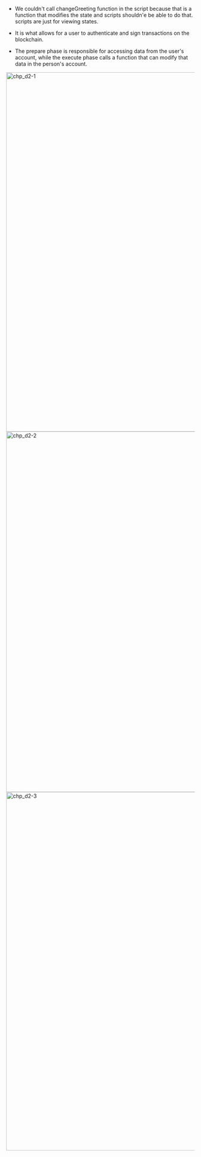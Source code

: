 - We couldn't call changeGreeting function in the script because that is a function that modifies the state and scripts shouldn'e be able to do that.
scripts are just for viewing states.


- It is what allows for a user to authenticate and sign transactions on the blockchain.


- The prepare phase is responsible for accessing data from the user's account, while the execute phase calls a function that can modify that data in the person's account.


<img width="957" alt="chp_d2-1" src="https://user-images.githubusercontent.com/56998668/167252892-272966d3-efc1-4878-a8ba-e4d063e3775a.PNG">


<img width="960" alt="chp_d2-2" src="https://user-images.githubusercontent.com/56998668/167252895-cef28248-d5e3-4615-82e3-a13fa8260557.PNG">


<img width="955" alt="chp_d2-3" src="https://user-images.githubusercontent.com/56998668/167252901-022847aa-da38-45da-b841-b0952241e24e.PNG">
